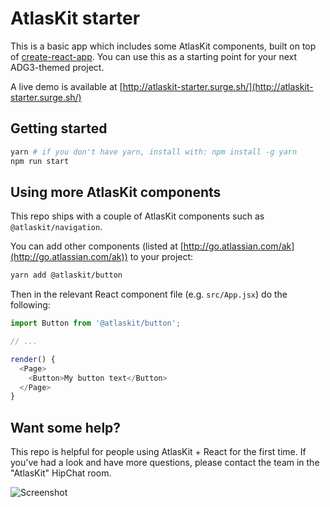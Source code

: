 # AtlasKit starter

This is a basic app which includes some AtlasKit components, built on top of [create-react-app](https://github.com/facebookincubator/create-react-app). You can use this as a starting point for your next ADG3-themed project.

A live demo is available at [http://atlaskit-starter.surge.sh/](http://atlaskit-starter.surge.sh/)

## Getting started

```bash
yarn # if you don't have yarn, install with: npm install -g yarn
npm run start
```

## Using more AtlasKit components

This repo ships with a couple of AtlasKit components such as `@atlaskit/navigation`.

You can add other components (listed at [http://go.atlassian.com/ak](http://go.atlassian.com/ak)) to your project:

```bash
yarn add @atlaskit/button
```

Then in the relevant React component file (e.g. `src/App.jsx`) do the following:

```js
import Button from '@atlaskit/button';

// ...

render() {
  <Page>
    <Button>My button text</Button>
  </Page>
}
```

## Want some help?

This repo is helpful for people using AtlasKit + React for the first time. If you've had a look and have more questions, please contact the team in the "AtlasKit" HipChat room.

![Screenshot](https://i.imgur.com/p4N266G.gif)
